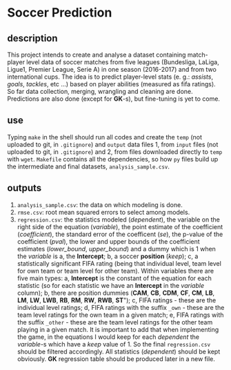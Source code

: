 # Soccer Prediction

## description
This project intends to create and analyse a dataset containing match-player level data of soccer matches from five leagues (Bundesliga, LaLiga, Ligue1, Premier League, Serie A) 
in one season (2016-2017) and from two international cups. The idea is to predict player-level stats (e. g.: *assists*, *goals*, *tackles*, etc ...) 
based on player abilities (measured as fifa ratings). So far data collection, merging, wrangling and cleaning are done. Predictions are also done (except for **GK**-s), but fine-tuning is yet to come.

## use
Typing `make` in the shell should run all codes and create the `temp` (not uploaded to git, in `.gitignore`) and `output` data files 
1, from `input` files (not uploaded to git, in `.gitignore`) and 2, from files downloaded directly to `temp` with `wget`.
`Makefile` contains all the dependencies, so how `py` files build up the intermediate and final datasets, `analysis_sample.csv`.

## outputs
1. `analysis_sample.csv`: the data on which modeling is done. 
2. `rmse.csv`: root mean squared errors to select among models.
3. `regression.csv`: the statistics modeled (*dependent*), the variable on the right side of the equation (*variable*), 
the point estimate of the coefficient (*coefficient*), the standard error of the coefficent (*se*), the p-value of the coefficient (*pval*), 
the lower and upper bounds of the coefficient estimates (*lower_bound*, *upper_bound*) and a dummy which is 1 when the *variable* is a, the  **Intercept**; b, a soccer **position** (*keep*); 
c, a statistically significant FIFA rating (being that individual level, team level for own team or team level for other team).
Within variables there are five main types: a, **Intercept** is the constant of the equation for each statistic (so for each statistic we have an **Intercept** in the *variable* column); b,
there are position dummies (**CAM**, **CB**, **CDM**, **CF**, **CM**, **LB**, **LM**, **LW**, **LWB**, **RB**, **RM**, **RW**, **RWB**, **ST**"); 
c, FIFA ratings - these are the individual level ratings; d, FIFA ratings with the suffix `_own` - these are the team level ratings for the own team in a given match; 
e, FIFA ratings with the suffix `_other` - these are the team level ratings for the other team playing in a given match.
It is important to add that when implementing the game, in the equations I would keep for each *dependent* the *variable*-s which have a *keep* value of 1. So the final `regression.csv` should be filtered accordingly.
All statistics (*dependent*) should be kept obviously.
**GK** regression table should be produced later in a new file.
